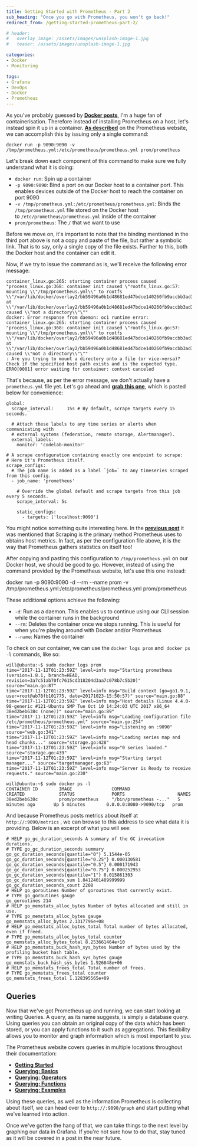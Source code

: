 ```yaml
---
title: Getting Started with Prometheus - Part 2
sub_heading: "Once you go with Prometheus, you won't go back!"
redirect_from: /getting-started-prometheus-part-2/

# header:
#   overlay_image: /assets/images/unsplash-image-1.jpg
#   teaser: /assets/images/unsplash-image-1.jpg

categories:
- Docker
- Monitoring

tags:
- Grafana
- DevOps
- Docker
- Prometheus
---
```

As you've probably guessed by [**Docker posts**](/tags/#docker), I'm a huge fan of containerisation. Therefore instead of installing Prometheus on a host, let's instead spin it up in a container. [**As described**](https://prometheus.io/docs/prometheus/latest/installation/) on the Prometheus website, we can accomplish this by issuing only a single command:

```
docker run -p 9090:9090 -v /tmp/prometheus.yml:/etc/prometheus/prometheus.yml prom/prometheus
```

Let's break down each component of this command to make sure we fully understand what it is doing:

*   `docker run`: Spin up a container
*   `-p 9090:9090`: Bind a port on our Docker host to a container port. This enables devices outside of the Docker host to reach the container on port 9090
*   `-v /tmp/prometheus.yml:/etc/prometheus/prometheus.yml`: Binds the `/tmp/prometheus.yml` file stored on the Docker host to `/etc/prometheus/prometheus.yml` inside of the container
*   `prom/prometheus`: The `/` that we want to use

Before we move on, it's important to note that the binding mentioned in the third port above is not a copy and paste of the file, but rather a symbolic link. That is to say, only a single copy of the file exists. Further to this, both the Docker host and the container can edit it.

Now, if we try to issue the command as is, we'll receive the following error message:

```
container_linux.go:265: starting container process caused "process_linux.go:368: container init caused \"rootfs_linux.go:57: mounting \\"/tmp/prometheus.yml\\" to rootfs \\"/var/lib/docker/overlay2/bb59496a0b1d48681ed47bdce140260fb9accbb3ad31cf838f42e06b493b2b00/merged\\" at \\"/var/lib/docker/overlay2/bb59496a0b1d48681ed47bdce140260fb9accbb3ad31cf838f42e06b493b2b00/merged/etc/prometheus/prometheus.yml\\" caused \\"not a directory\\"\""
docker: Error response from daemon: oci runtime error: container_linux.go:265: starting container process caused "process_linux.go:368: container init caused \"rootfs_linux.go:57: mounting \\"/tmp/prometheus.yml\\" to rootfs \\"/var/lib/docker/overlay2/bb59496a0b1d48681ed47bdce140260fb9accbb3ad31cf838f42e06b493b2b00/merged\\" at \\"/var/lib/docker/overlay2/bb59496a0b1d48681ed47bdce140260fb9accbb3ad31cf838f42e06b493b2b00/merged/etc/prometheus/prometheus.yml\\" caused \\"not a directory\\"\""
: Are you trying to mount a directory onto a file (or vice-versa)? Check if the specified host path exists and is the expected type.
ERRO[0001] error waiting for container: context canceled
```

That's because, as per the error message, we don't actually have a `prometheus.yml` file yet. Let's go ahead and [**grab this one**](https://prometheus.io/docs/prometheus/latest/getting_started/), which is pasted below for convenience:

```
global:
  scrape_interval:     15s # By default, scrape targets every 15 seconds.

  # Attach these labels to any time series or alerts when communicating with
  # external systems (federation, remote storage, Alertmanager).
  external_labels:
    monitor: 'codelab-monitor'

# A scrape configuration containing exactly one endpoint to scrape:
# Here it's Prometheus itself.
scrape_configs:
  # The job name is added as a label `job=` to any timeseries scraped from this config.
  - job_name: 'prometheus'

    # Override the global default and scrape targets from this job every 5 seconds.
    scrape_interval: 5s

    static_configs:
      - targets: ['localhost:9090']
``` 

You might notice something quite interesting here. In the [**previous post**](/getting-started-prometheus-part-1/) it was mentioned that Scraping is the primary method Prometheus uses to obtains host metrics. In fact, as per the configuration file above, it is the way that Prometheus gathers statistics on itself too!

After copying and pasting this configuration to `/tmp/prometheus.yml` on our Docker host, we should be good to go. However, instead of using the command provided by the Prometheus website, let's use this one instead:

docker run -p 9090:9090 -d --rm --name prom -v /tmp/prometheus.yml:/etc/prometheus/prometheus.yml prom/prometheus

These additional options achieve the following:

*   `-d`: Run as a daemon. This enables us to continue using our CLI session while the container runs in the background
*   `--rm`: Deletes the container once we stops running. This is useful for when you're playing around with Docker and/or Prometheus
*   `--name`: Names the container

To check on our container, we can use the `docker logs prom` and  `docker ps -l` commands, like so:

```
will@ubuntu:~$ sudo docker logs prom
time="2017-11-12T01:23:59Z" level=info msg="Starting prometheus (version=1.8.1, branch=HEAD, revision=3a7c51ab70fc7615cd318204d3aa7c078b7c5b20)" source="main.go:87" 
time="2017-11-12T01:23:59Z" level=info msg="Build context (go=go1.9.1, user=root@ab78fb101775, date=20171023-15:50:57)" source="main.go:88" 
time="2017-11-12T01:23:59Z" level=info msg="Host details (Linux 4.4.0-98-generic #121-Ubuntu SMP Tue Oct 10 14:24:03 UTC 2017 x86_64 38ed2beb638c (none))" source="main.go:89" 
time="2017-11-12T01:23:59Z" level=info msg="Loading configuration file /etc/prometheus/prometheus.yml" source="main.go:254" 
time="2017-11-12T01:23:59Z" level=info msg="Listening on :9090" source="web.go:341" 
time="2017-11-12T01:23:59Z" level=info msg="Loading series map and head chunks..." source="storage.go:428" 
time="2017-11-12T01:23:59Z" level=info msg="0 series loaded." source="storage.go:439" 
time="2017-11-12T01:23:59Z" level=info msg="Starting target manager..." source="targetmanager.go:63" 
time="2017-11-12T01:23:59Z" level=info msg="Server is Ready to receive requests." source="main.go:230" 

will@ubuntu:~$ sudo docker ps -l
CONTAINER ID        IMAGE               COMMAND                  CREATED             STATUS              PORTS                    NAMES
38ed2beb638c        prom/prometheus     "/bin/prometheus -..."   5 minutes ago       Up 5 minutes        0.0.0.0:8080->9090/tcp   prom
```

And because Prometheus posts metrics about itself at `http://:9090/metrics` , we can browse to this address to see what data it is providing. Below is an excerpt of what you will see:

```
# HELP go_gc_duration_seconds A summary of the GC invocation durations.
# TYPE go_gc_duration_seconds summary
go_gc_duration_seconds{quantile="0"} 5.1544e-05
go_gc_duration_seconds{quantile="0.25"} 0.000130581
go_gc_duration_seconds{quantile="0.5"} 0.000171943
go_gc_duration_seconds{quantile="0.75"} 0.000252953
go_gc_duration_seconds{quantile="1"} 0.015861303
go_gc_duration_seconds_sum 1.8412401489999999
go_gc_duration_seconds_count 2208
# HELP go_goroutines Number of goroutines that currently exist.
# TYPE go_goroutines gauge
go_goroutines 214
# HELP go_memstats_alloc_bytes Number of bytes allocated and still in use.
# TYPE go_memstats_alloc_bytes gauge
go_memstats_alloc_bytes 2.1317796e+08
# HELP go_memstats_alloc_bytes_total Total number of bytes allocated, even if freed.
# TYPE go_memstats_alloc_bytes_total counter
go_memstats_alloc_bytes_total 8.253661464e+10
# HELP go_memstats_buck_hash_sys_bytes Number of bytes used by the profiling bucket hash table.
# TYPE go_memstats_buck_hash_sys_bytes gauge
go_memstats_buck_hash_sys_bytes 1.926848e+06
# HELP go_memstats_frees_total Total number of frees.
# TYPE go_memstats_frees_total counter
go_memstats_frees_total 1.128395565e+09
```

## Queries

Now that we've got Prometheus up and running, we can start looking at writing Queries. A query, as its name suggests, is simply a database query. Using queries you can obtain an original copy of the data which has been stored, or you can apply functions to it such as aggregations. This flexibility allows you to monitor and graph information which is most important to you.

The Prometheus website covers queries in multiple locations throughout their documentation:

*   **[Getting Started](https://prometheus.io/docs/prometheus/latest/getting_started/)**
*   [**Querying: Basics**](https://prometheus.io/docs/prometheus/latest/querying/basics/)
*   [**Querying: Operators**](https://prometheus.io/docs/prometheus/latest/querying/operators/)
*   [**Querying: Functions**](https://prometheus.io/docs/prometheus/latest/querying/functions/)
*   [**Querying: Examples**](https://prometheus.io/docs/prometheus/latest/querying/examples/)

Using these queries, as well as the information Prometheus is collecting about itself, we can head over to `http://:9090/graph` and start putting what we've learned into action.

Once we've gotten the hang of that, we can take things to the next level by graphing our data in Grafana. If you're not sure how to do that, stay tuned as it will be covered in a post in the near future.
